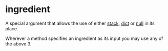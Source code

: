 # ingredient

A special argument that allows the use of either [stack](/arguments/stack/), [dict](/arguments/dict/) or [null](/arguments/null/) in its place.

Wherever a method specifies an ingredient as its input you may use any of the above 3.
